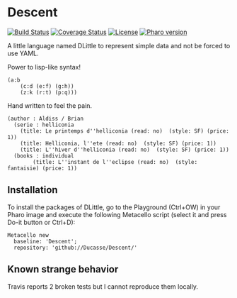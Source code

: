 # Descent

[![Build Status](https://travis-ci.org/Ducasse/Descent.svg?branch=master)](https://travis-ci.org/Ducasse/enlumineur)
[![Coverage Status](https://coveralls.io/repos/github/Ducasse/Descent/badge.svg?branch=master)](https://coveralls.io/github/Ducasse/Descent?branch=master)
[![License](https://img.shields.io/badge/license-MIT-blue.svg)](https://raw.githubusercontent.com/Ducasse/enlumineur/master/LICENSE)
[![Pharo version](https://img.shields.io/badge/Pharo-8.0-%23aac9ff.svg)](https://pharo.org/download)

A little language named DLittle to represent simple data and not be forced to use YAML.


Power to lisp-like syntax!

```
(a:b 
	(c:d (e:f) (g:h))
	(z:k (r:t) (p:q)))
```
Hand written to feel the pain. 

```
(author : Aldiss / Brian 
  (serie : helliconia  
  	(title: Le printemps d''helliconia (read: no)  (style: SF) (price: 1))
  	(title: Helliconia, l''ete (read: no)  (style: SF) (price: 1))
 	(title: L''hiver d''helliconia (read: no)  (style: SF) (price: 1))
  (books : individual
    	(title: L''instant de l''eclipse (read: no)  (style: fantaisie) (price: 1))
 ```     
      
## Installation

To install the packages of DLittle, go to the Playground (Ctrl+OW) in your Pharo image and execute the following Metacello script (select it and press Do-it button or Ctrl+D):

```Smalltalk
Metacello new
  baseline: 'Descent';
  repository: 'github://Ducasse/Descent/'
```

## Known strange behavior

Travis reports 2 broken tests but I cannot reproduce them locally. 
